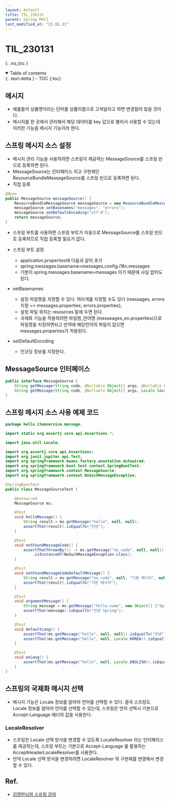 ```yaml
---
layout: default
title: TIL_230131
parent: Spring MVC1
last_modified_at: "23.01.31"
---
```


# TIL_230131
{: .no_toc }

<details open markdown="block">
  <summary>
    Table of contents
  </summary>
  {: .text-delta }
- TOC
{:toc}
</details>

## 메시지
- 예를들어 상품명이라는 단어를 상품이름으로 고쳐달라고 하면 변경점이 많을 것이다. 
- 메시지를 한 곳에서 관리해서 해당 데이터를 key 값으로 불러서 사용할 수 있는데 이러한 기능을 메시지 기능이라 한다.

## 스프링 메시지 소스 설정
- 메시지 관리 기능을 사용하려면 스프링이 제공하는 MessageSource를 스프링 빈으로 등록하면 된다.
- MessageSource는 인터페이스 이고 구현체인 ResourceBundleMessageSource를 스프링 빈으로 등록하면 된다.
- 직접 등록

```java
@Bean
public MessageSource messageSource() {
	ResourceBundleMessageSource messageSource = new ResourceBundleMessageSource();
	messageSource.setBasenames("messages", "errors");
	messageSource.setDefaultEncoding("utf-8");
	return messageSource;
}
```

- 스프링 부트를 사용하면 스프링 부트가 자동으로 MessageSource를 스프링 빈으로 등록하므로 직접 등록할 필요가 없다.
- 스프링 부트 설정
	- application.properties에 다음과 같이 추가
	- spring.messages.basename=messages,config.i18n.messages
	- 기본이 spring.messages.basename=messages 이기 때문에 사실 없어도 된다.

- setBasenames
	- 설정 파일명을 지정할 수 있다. 여러개를 지정할 수도 있다 (messages, errors 지정 => messages.properties, errors.properties);
	- 설정 파일 위치는 resources 밑에 두면 된다.
	- 국제화 기능을 적용하려면 파일명_언어명 (messeages_en.properties)으로 파일명을 지정하면되고 만약에 해당언어의 파일이 없으면 messages.properties가 적용된다.
- setDefaultEncoding
	- 인코딩 정보를 지정한다.

## MessageSource 인터페이스

```java
public interface MessageSource {
    String getMessage(String code, @Nullable Object[] args, @Nullable String defaultMessage, Locale locale);
    String getMessage(String code, @Nullable Object[] args, Locale locale) throws NoSuchMessageException;
}
```

## 스프링 메시지 소스 사용 예제 코드

```java
package hello.itemservice.message;

import static org.assertj.core.api.Assertions.*;

import java.util.Locale;

import org.assertj.core.api.Assertions;
import org.junit.jupiter.api.Test;
import org.springframework.beans.factory.annotation.Autowired;
import org.springframework.boot.test.context.SpringBootTest;
import org.springframework.context.MessageSource;
import org.springframework.context.NoSuchMessageException;

@SpringBootTest
public class MessageSourceTest {

	@Autowired
	MessageSource ms;

	@Test
	void helloMessage() {
		String result = ms.getMessage("hello", null, null);
		assertThat(result).isEqualTo("안녕");
	}

	@Test
	void notFoundMessageCode() {
		assertThatThrownBy(() -> ms.getMessage("no_code", null, null))
			.isInstanceOf(NoSuchMessageException.class);
	}

	@Test
	void notFoundMessageCodeDefaultMessage() {
		String result = ms.getMessage("no_code", null, "기본 메시지", null);
		assertThat(result).isEqualTo("기본 메시지");
	}

	@Test
	void argumentMessage() {
		String message = ms.getMessage("hello.name", new Object[] {"Spring"}, null);
		assertThat(message).isEqualTo("안녕 Spring");
	}

	@Test
	void defaultLang() {
		assertThat(ms.getMessage("hello", null, null)).isEqualTo("안녕");
		assertThat(ms.getMessage("hello", null, Locale.KOREA)).isEqualTo("안녕");
	}

	@Test
	void enLang() {
		assertThat(ms.getMessage("hello", null, Locale.ENGLISH)).isEqualTo("hello");
	}
}

```

## 스프링의 국제화 메시지 선택
- 메시지 기능은 Locale 정보를 알아야 연어를 선택할 수 있다. 결국 스프링도 Locale 정보를 알아야 언어를 선택할 수 있는데, 스프링은 언어 선택시 기본으로 Accept-Language 헤더의 값을 사용한다.

### LocaleResolver
- 스프링은 Locale 선택 방식을 변경할 수 있도록 LocaleResolver 라는 인터페이스를 제공하는데, 스프링 부트는 기본으로 Accept-Language 를 활용하는 AcceptHeaderLocaleResolver를 사용한다.
- 만약 Locale 선택 방식을 변경하려면 LocaleResolver 의 구현체를 변경해서 변경할 수 있다.




## Ref.
- <a href="https://www.inflearn.com/course/%EC%8A%A4%ED%94%84%EB%A7%81-mvc-1/dashboard">김영한님의 스프링 강의</a>
